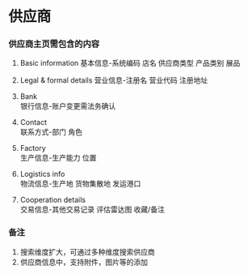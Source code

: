 # 供应商

### 供应商主页需包含的内容

1. Basic information
   基本信息-系统编码 店名 供应商类型 产品类别 展品

2. Legal & formal details
   营业信息-注册名 营业代码 注册地址

3. Bank  
   银行信息-账户变更需法务确认

4. Contact  
   联系方式-部门 角色

5. Factory  
   生产信息-生产能力 位置

6. Logistics info  
   物流信息-生产地 货物集散地 发运港口

7. Cooperation details  
   交易信息-其他交易记录 评估雷达图 收藏/备注

### 备注

1. 搜索维度扩大，可通过多种维度搜索供应商
2. 供应商信息中，支持附件，图片等的添加



